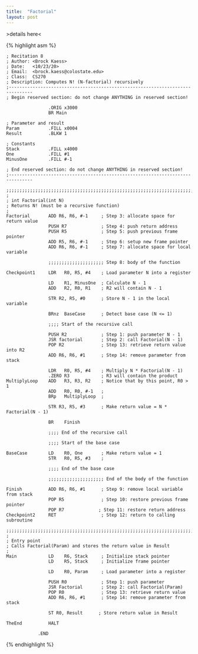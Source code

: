 ```yaml
---
title:  "Factorial"
layout: post
---
```

\>details here<

{% highlight asm %}

    ; Recitation 8
    ; Author: <Brock Kaess>
    ; Date:   <10/23/20>
    ; Email:  <brock.kaess@colostate.edu>
    ; Class:  CS270
    ; Description: Computes N! (N-factorial) recursively
    ;-------------------------------------------------------------------------------
    ; Begin reserved section: do not change ANYTHING in reserved section!

                    .ORIG x3000
                    BR Main
                    
    ; Parameter and result
    Param           .FILL x0004
    Result          .BLKW 1

    ; Constants
    Stack           .FILL x4000
    One             .FILL #1
    MinusOne        .FILL #-1

    ; End reserved section: do not change ANYTHING in reserved section!
    ;-------------------------------------------------------------------------------

    ;;;;;;;;;;;;;;;;;;;;;;;;;;;;;;;;;;;;;;;;;;;;;;;;;;;;;;;;;;;;;;;;;;;;;;;;;;;;;;;;
    ;
    ; int Factorial(int N)
    ; Returns N! (must be a recursive function)
    ;
    Factorial       ADD R6, R6, #-1     ; Step 3: allocate space for return value
                    PUSH R7             ; Step 4: push return address
                    PUSH R5             ; Step 5: push previous frame pointer
                    ADD R5, R6, #-1     ; Step 6: setup new frame pointer
                    ADD R6, R6, #-1     ; Step 7: allocate space for local variable
                    
                    ;;;;;;;;;;;;;;;;;;;;; Step 8: body of the function
                    
    Checkpoint1     LDR   R0, R5, #4    ; Load parameter N into a register
                    
                    LD    R1, MinusOne  ; Calculate N - 1
                    ADD   R2, R0, R1    ; R2 will contain N - 1
                    
                    STR R2, R5, #0      ; Store N - 1 in the local variable
                    
                    BRnz  BaseCase      ; Detect base case (N <= 1)
                    
                    ;;;; Start of the recursive call
                    
                    PUSH R2             ; Step 1: push parameter N - 1
                    JSR factorial       ; Step 2: call Factorial(N - 1)
                    POP R2              ; Step 13: retrieve return value into R2
                    ADD R6, R6, #1      ; Step 14: remove parameter from stack
                    
                    LDR   R0, R5, #4    ; Multiply N * Factorial(N - 1)
                    .ZERO R3            ; R3 will contain the product
    MultiplyLoop    ADD   R3, R3, R2    ; Notice that by this point, R0 > 1
                    ADD   R0, R0, #-1   ;
                    BRp   MultiplyLoop  ;
                    
                    STR R3, R5, #3      ; Make return value = N * Factorial(N - 1)
                    
                    BR    Finish
                    
                    ;;;; End of the recursive call
                    
                    ;;;; Start of the base case
                    
    BaseCase        LD    R0, One       ; Make return value = 1
                    STR   R0, R5, #3    ;
                    
                    ;;;; End of the base case
                    
                    ;;;;;;;;;;;;;;;;;;;;; End of the body of the function
                    
    Finish          ADD R6, R6, #1      ; Step 9: remove local variable from stack
                    POP R5              ; Step 10: restore previous frame pointer
                    POP R7             ; Step 11: restore return address
    Checkpoint2     RET                 ; Step 12: return to calling subroutine

    ;;;;;;;;;;;;;;;;;;;;;;;;;;;;;;;;;;;;;;;;;;;;;;;;;;;;;;;;;;;;;;;;;;;;;;;;;;;;;;;;
    ;
    ; Entry point
    ; Calls Factorial(Param) and stores the return value in Result
    ;
    Main            LD    R6, Stack     ; Initialize stack pointer
                    LD    R5, Stack     ; Initialize frame pointer
                    
                    LD    R0, Param     ; Load parameter into a register
                    
                    PUSH R0             ; Step 1: push parameter
                    JSR Factorial       ; Step 2: call Factorial(Param)
                    POP R0              ; Step 13: retrieve return value
                    ADD R6, R6, #1      ; Step 14: remove parameter from stack
                    
                    ST R0, Result      ; Store return value in Result
                    
    TheEnd          HALT
                    
                .END

{% endhighlight %}